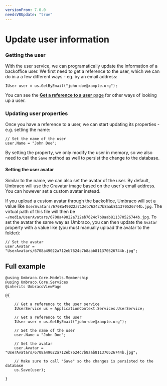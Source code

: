 ```yaml
---
versionFrom: 7.0.0
needsV8Update: "true"
---
```


# Update user information

### Getting the user
With the user service, we can programatically update the information of a backoffice user. We first need to get a reference to the user, which we can do in a a few different ways - eg. by an email address:

    IUser user = us.GetByEmail("john-doe@xample.org");

You can see the [**Get a reference to a user** page](Get-a-reference-to-a-user.md) for other ways of looking up a user.

### Updating user properties
Once you have a reference to a user, we can start updating its properties - e.g. setting the name:

    // Set the name of the user
    user.Name = "John Doe";

By setting the property, we only modify the user in memory, so we also need to call the `Save` method as well to persist the change to the database.

#### Setting the user avatar
Similar to the name, we can also set the avatar of the user. By default, Umbraco will use the Gravatar image based on the user's email address. You can however set a custom avatar instead.

If you upload a custom avatar through the backoffice, Umbraco will set a value like `UserAvatars/6708a49022a712eb7624c7b8aab811370526744b.jpg`. The virtual path of this file will then be `~/media/UserAvatars/6708a49022a712eb7624c7b8aab811370526744b.jpg`. To set the avatar the same way as Umbraco, you can then update the `Avatar` property with a value like (you must manually upload the avatar to the folder):

    // Set the avatar
    user.Avatar = "UserAvatars/6708a49022a712eb7624c7b8aab811370526744b.jpg";

## Full example

    @using Umbraco.Core.Models.Membership
    @using Umbraco.Core.Services
    @inherits UmbracoViewPage

    @{

        // Get a reference to the user service
        IUserService us = ApplicationContext.Services.UserService;

        // Get a reference to the user
        IUser user = us.GetByEmail("john-doe@xample.org");

        // Set the name of the user
        user.Name = "John Doe";

        // Set the avatar
        user.Avatar = "UserAvatars/6708a49022a712eb7624c7b8aab811370526744b.jpg";

        // Make sure to call "Save" so the changes is persisted to the database
        us.Save(user);

    }

